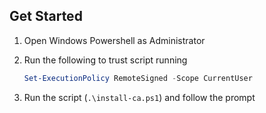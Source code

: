## Get Started

1. Open Windows Powershell as Administrator

2. Run the following to trust script running

    ```ps1
    Set-ExecutionPolicy RemoteSigned -Scope CurrentUser
    ```

3. Run the script (`.\install-ca.ps1`) and follow the prompt